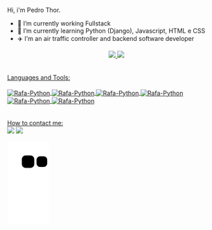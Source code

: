  Hi, i'm Pedro Thor.
- 🔭 I’m currently working Fullstack
- 🌱 I’m currently learning Python (Django), Javascript, HTML e CSS
- ✈️ I'm an air traffic controller and backend software developer

<div align="center">
  <a href="https://github.com/pedrothor">
  <img height="180em" src="https://github-readme-stats.vercel.app/api?username=pedrothor&show_icons=true&theme=dark&include_all_commits=true&count_private=true"/>
  <img height="180em" src="https://github-readme-stats.vercel.app/api/top-langs/?username=pedrothor&layout=compact&langs_count=7&theme=dark"/>
</div>
<br><br>
Languages and Tools:
<div style="display: inline_block"><br>
  <img align="center" alt="Rafa-Python" height="60" width="70" src="https://cdn.jsdelivr.net/gh/devicons/devicon/icons/python/python-original-wordmark.svg">
  <img align="center" alt="Rafa-Python" height="70" width="80" src="https://cdn.jsdelivr.net/gh/devicons/devicon/icons/mysql/mysql-plain-wordmark.svg">
  <img align="center" alt="Rafa-Python" height="70" width="80" src="https://cdn.jsdelivr.net/gh/devicons/devicon/icons/postgresql/postgresql-original-wordmark.svg">
  <img align="center" alt="Rafa-Python" height="70" width="80" src="https://cdn.jsdelivr.net/gh/devicons/devicon/icons/mongodb/mongodb-original-wordmark.svg">
  <img align="center" alt="Rafa-Python" height="70" width="80" src="https://cdn.jsdelivr.net/gh/devicons/devicon/icons/html5/html5-original-wordmark.svg">
  <img align="center" alt="Rafa-Python" height="70" width="80" src="https://cdn.jsdelivr.net/gh/devicons/devicon/icons/css3/css3-original-wordmark.svg">
</div>
<br><br>
How to contact me:
<div> 
  <a href = "mailto:contatopedro.thor@hotmail.com"><img src="https://img.shields.io/badge/-Hotmail-%23333?style=for-the-badge&logo=gmail&logoColor=white" target="_blank"></a>
  <a href="https://www.linkedin.com/in/pedro-thor-50ba91200/" target="_blank"><img src="https://img.shields.io/badge/-LinkedIn-%230077B5?style=for-the-badge&logo=linkedin&logoColor=white" target="_blank"></a> 
 
  ![Snake animation](https://github.com/rafaballerini/rafaballerini/blob/output/github-contribution-grid-snake.svg)
 
</div>
